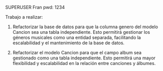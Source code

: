 SUPERUSER
Fran pwd: 1234

Trabajo a realizar:
1. Refactorizar la base de datos para que la columna genero del modelo Cancion sea una tabla independiente. Esto permitirá gestionar los géneros musicales como una entidad separada, facilitando la escalabilidad y el mantenimiento de la base de datos.

2. Refactorizar el modelo Cancion para que el campo album sea gestionado como una tabla independiente. Esto permitirá una mayor flexibilidad y escalabilidad en la relación entre canciones y álbumes.

   
